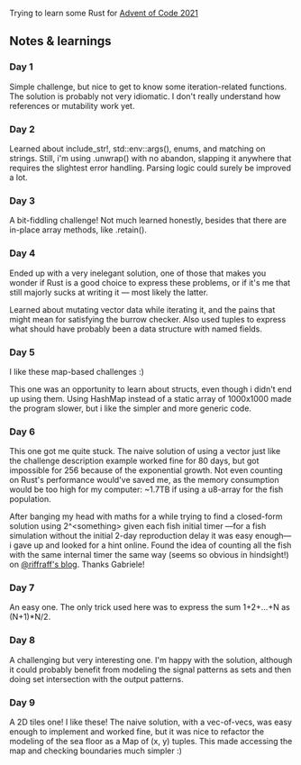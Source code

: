 Trying to learn some Rust for [Advent of Code 2021](https://adventofcode.com/2021/)

## Notes & learnings

### Day 1
Simple challenge, but nice to get to know some iteration-related functions. The solution is probably not very idiomatic. I don't really understand how references or mutability work yet.

### Day 2
Learned about include_str!, std::env::args(), enums, and matching on strings. Still, i'm using .unwrap() with no abandon, slapping it anywhere that requires the slightest error handling. Parsing logic could surely be improved a lot.

### Day 3
A bit-fiddling challenge! Not much learned honestly, besides that there are in-place array methods, like .retain().

### Day 4
Ended up with a very inelegant solution, one of those that makes you wonder if Rust is a good choice to express these problems, or if it's me that still majorly sucks at writing it — most likely the latter.

Learned about mutating vector data while iterating it, and the pains that might mean for satisfying the burrow checker. Also used tuples to express what should have probably been a data structure with named fields.

### Day 5
I like these map-based challenges :)

This one was an opportunity to learn about structs, even though i didn't end up using them. Using HashMap instead of a static array of 1000x1000 made the program slower, but i like the simpler and more generic code.

### Day 6
This one got me quite stuck. The naive solution of using a vector just like the challenge description example worked fine for 80 days, but got impossible for 256 because of the exponential growth. Not even counting on Rust's performance would've saved me, as the memory consumption would be too high for my computer: ~1.7TB if using a u8-array for the fish population.

After banging my head with maths for a while trying to find a closed-form solution using 2^\<something\> given each fish initial timer —for a fish simulation without the initial 2-day reproduction delay it was easy enough— i gave up and looked for a hint online. Found the idea of counting all the fish with the same internal timer the same way (seems so obvious in hindsight!) on [@riffraff's blog](https://riffraff.info/2021/12/advent-of-code-2021-day-6/). Thanks Gabriele!

### Day 7
An easy one. The only trick used here was to express the sum 1+2+...+N as (N+1)*N/2.

### Day 8
A challenging but very interesting one. I'm happy with the solution, although it could probably benefit from modeling the signal patterns as sets and then doing set intersection with the output patterns.

### Day 9
A 2D tiles one! I like these! The naive solution, with a vec-of-vecs, was easy enough to implement and worked fine, but it was nice to refactor the modeling of the sea floor as a Map of (x, y) tuples. This made accessing the map and checking boundaries much simpler :)

